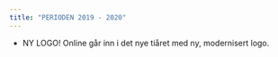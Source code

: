 ```yaml
---
title: "PERIODEN 2019 - 2020"
---
```


- NY LOGO! Online går inn i det nye tiåret med ny, modernisert logo.
